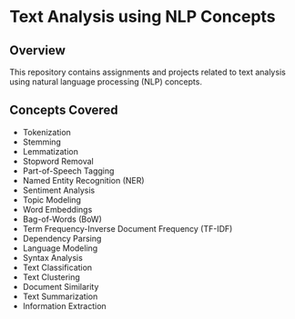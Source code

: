 # Text Analysis using NLP Concepts

## Overview
This repository contains assignments and projects related to text analysis using natural language processing (NLP) concepts.

## Concepts Covered
- Tokenization
- Stemming
- Lemmatization
- Stopword Removal
- Part-of-Speech Tagging
- Named Entity Recognition (NER)
- Sentiment Analysis
- Topic Modeling
- Word Embeddings
- Bag-of-Words (BoW)
- Term Frequency-Inverse Document Frequency (TF-IDF)
- Dependency Parsing
- Language Modeling
- Syntax Analysis
- Text Classification
- Text Clustering
- Document Similarity
- Text Summarization
- Information Extraction
